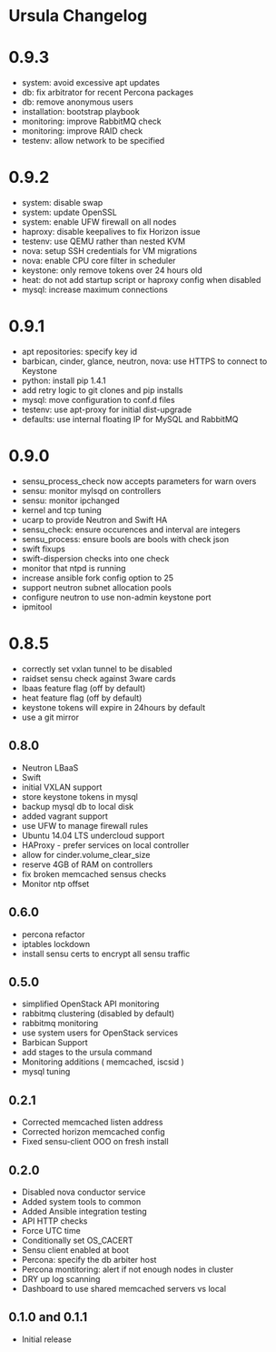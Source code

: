 # Ursula Changelog

# 0.9.3

- system: avoid excessive apt updates
- db: fix arbitrator for recent Percona packages
- db: remove anonymous users
- installation: bootstrap playbook
- monitoring: improve RabbitMQ check
- monitoring: improve RAID check
- testenv: allow network to be specified

# 0.9.2

- system: disable swap
- system: update OpenSSL
- system: enable UFW firewall on all nodes
- haproxy: disable keepalives to fix Horizon issue
- testenv: use QEMU rather than nested KVM
- nova: setup SSH credentials for VM migrations
- nova: enable CPU core filter in scheduler
- keystone: only remove tokens over 24 hours old
- heat: do not add startup script or haproxy config when disabled
- mysql: increase maximum connections

# 0.9.1

- apt repositories: specify key id
- barbican, cinder, glance, neutron, nova: use HTTPS to connect to Keystone
- python: install pip 1.4.1
- add retry logic to git clones and pip installs
- mysql: move configuration to conf.d files
- testenv: use apt-proxy for initial dist-upgrade
- defaults: use internal floating IP for MySQL and RabbitMQ

# 0.9.0

- sensu_process_check now accepts parameters for warn overs
- sensu: monitor mylsqd on controllers
- sensu: monitor ipchanged
- kernel and tcp tuning
- ucarp to provide Neutron and Swift HA
- sensu_check: ensure occurences and interval are integers
- sensu_process: ensure bools are bools with check json
- swift fixups
- swift-dispersion checks into one check
- monitor that ntpd is running
- increase ansible fork config option to 25
- support neutron subnet allocation pools
- configure neutron to use non-admin keystone port
- ipmitool

# 0.8.5

- correctly set vxlan tunnel to be disabled
- raidset sensu check against 3ware cards
- lbaas feature flag (off by default)
- heat feature flag (off by default)
- keystone tokens will expire in 24hours by default
- use a git mirror

## 0.8.0

- Neutron LBaaS
- Swift
- initial VXLAN support
- store keystone tokens in mysql
- backup mysql db to local disk
- added vagrant support
- use UFW to manage firewall rules
- Ubuntu 14.04 LTS undercloud support
- HAProxy - prefer services on local controller
- allow for cinder.volume_clear_size
- reserve 4GB of RAM on controllers
- fix broken memcached sensus checks
- Monitor ntp offset

## 0.6.0

- percona refactor
- iptables lockdown
- install sensu certs to encrypt all sensu traffic

## 0.5.0

- simplified OpenStack API monitoring
- rabbitmq clustering (disabled by default)
- rabbitmq monitoring
- use system users for OpenStack services
- Barbican Support
- add stages to the ursula command
- Monitoring additions ( memcached, iscsid )
- mysql tuning

## 0.2.1

- Corrected memcached listen address
- Corrected horizon memcached config
- Fixed sensu-client OOO on fresh install

## 0.2.0

- Disabled nova conductor service
- Added system tools to common
- Added Ansible integration testing
- API HTTP checks
- Force UTC time
- Conditionally set OS_CACERT
- Sensu client enabled at boot
- Percona: specify the db arbiter host
- Percona montitoring: alert if not enough nodes in cluster
- DRY up log scanning
- Dashboard to use shared memcached servers vs local

## 0.1.0 and 0.1.1

- Initial release
